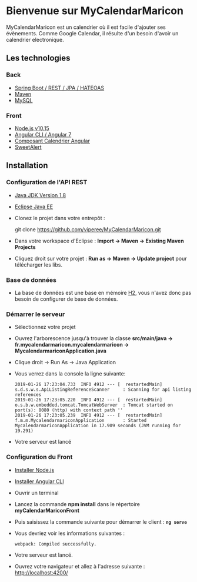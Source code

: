 # Bienvenue sur MyCalendarMaricon

MyCalendarMaricon est un calendrier où il est facile d'ajouter ses évènements.
Comme Google Calendar, il résulte d'un besoin d'avoir un calendrier electronique.

## Les technologies

### Back

- [Spring Boot / REST / JPA / HATEOAS](https://spring.io/)
- [Maven](https://maven.apache.org/)
- [MySQL](https://www.mysql.com/fr/)

### Front

- [Node.js v10.15](https://nodejs.org/en/)
- [Angular CLI / Angular 7](https://cli.angular.io/)
- [Composant Calendrier Angular](https://mattlewis92.github.io/angular-calendar/#/kitchen-sink)
- [SweetAlert](http://t4t5.github.io/sweetalert/)

## Installation

### Configuration de l'API REST

- [Java JDK Version 1.8](http://www.oracle.com/technetwork/pt/java/javase/downloads/jdk8-downloads-2133151.html)

- [Eclipse Java EE](http://www.eclipse.org/downloads/packages/eclipse-ide-java-ee-developers/keplersr2)

- Clonez le projet dans votre entrepôt :

  git clone https://github.com/viperee/MyCalendarMaricon.git

- Dans votre workspace d'Eclipse : **Import -> Maven -> Existing Maven Projects**

- Cliquez droit sur votre projet : **Run as -> Maven -> Update project** pour télécharger les libs.

### Base de données

- La base de données est une base en mémoire [H2](http://h2database.com/html/main.html), vous n'avez donc pas besoin de configurer de base de données.

### Démarrer le serveur

- Sélectionnez votre projet

- Ouvrez l'arborescence jusqu'à trouver la classe **src/main/java -> fr.mycalendarmaricon.mycalendarmaricon -> MycalendarmariconApplication.java**

- Clique droit -> Run As -> Java Application

- Vous verrez dans la console la ligne suivante:

  ```
  2019-01-26 17:23:04.733  INFO 4912 --- [  restartedMain] s.d.s.w.s.ApiListingReferenceScanner     : Scanning for api listing references
  2019-01-26 17:23:05.220  INFO 4912 --- [  restartedMain] o.s.b.w.embedded.tomcat.TomcatWebServer  : Tomcat started on port(s): 8080 (http) with context path ''
  2019-01-26 17:23:05.239  INFO 4912 --- [  restartedMain] f.m.m.MycalendarmariconApplication       : Started MycalendarmariconApplication in 17.909 seconds (JVM running for 19.291)
  ```

- Votre serveur est lancé

### Configuration du Front

- [Installer Node.js](https://nodejs.org/en/)

- [Installer Angular CLI](https://cli.angular.io/)

- Ouvrir un terminal

- Lancez la commande **npm install** dans le répertoire **myCalendarMariconFront**

- Puis saisissez la commande suivante pour démarrer le client :
  **`ng serve`** 

- Vous devriez voir les informations suivantes :

  `webpack: Compiled successfully.`

- Votre serveur est lancé.

- Ouvrez votre navigateur et allez à l'adresse suivante : [http://localhost:4200/](http://localhost:4200/)
